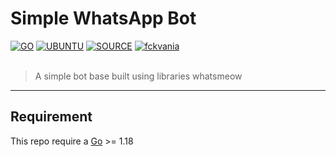 # Simple WhatsApp Bot

[![GO](https://img.shields.io/badge/golang-v1.18-blue)](https://go.dev/) [![UBUNTU](https://img.shields.io/badge/ubuntu-v20.04-orange)](https://releases.ubuntu.com/impish/) [![SOURCE](https://img.shields.io/badge/tulir-2.2208.14-lightgrey)](https://github.com/tulir/whatsmeow) [![fckvania](https://img.shields.io/badge/WA-ME.svg)](https://wa.me/6281236031617) <br><br>

> A simple bot base built using libraries whatsmeow

----

## Requirement

This repo require a [Go](https://go.dev/) >= 1.18